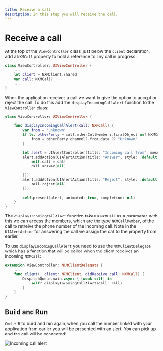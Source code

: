 ```yaml
---
title: Receive a call
description: In this step you will receive the call.
---
```


# Receive a call

At the top of the `ViewController` class, just below the `client` declaration, add a `NXMCall` property to hold a reference to any call in progress:

```swift
class ViewController: UIViewController {
    ...
    let client = NXMClient.shared
    var call: NXMCall?
    ...
}
```

When the application receives a call we want to give the option to accept or reject the call. To do this add the `displayIncomingCallAlert` function to the `ViewController` class:

```swift
class ViewController: UIViewController {
    ...
    func displayIncomingCallAlert(call: NXMCall) {
        var from = "Unknown"
        if let otherParty = call.otherCallMembers.firstObject as? NXMCallMember {
            from = otherParty.channel?.from.data ?? "Unknown"
        }
        
        let alert = UIAlertController(title: "Incoming call from", message: from, preferredStyle: .alert)
        alert.addAction(UIAlertAction(title: "Answer", style: .default, handler: { _ in
            self.call = call
            call.answer(nil)

        }))
        alert.addAction(UIAlertAction(title: "Reject", style: .default, handler: { _ in
            call.reject(nil)
        }))
        
        self.present(alert, animated: true, completion: nil)
    }
}
```
The `displayIncomingCallAlert` function takes a `NXMCall` as a parameter, with this we can access the members, which are the type `NXMCallMember`, of the call to retreive the phone number of the incoming call. Note in the `UIAlertAction` for answering the call we assign the call to the property from earlier.

To use `displayIncomingCallAlert` you need to use the `NXMClientDelegate` which has a function that will be called when the client receives an incoming `NXMCall`:

```swift
extension ViewController: NXMClientDelegate {
    ...
    func client(_ client: NXMClient, didReceive call: NXMCall) {
        DispatchQueue.main.async { [weak self] in
            self?.displayIncomingCallAlert(call: call)
        }
    }
}
```

## Build and Run

`Cmd + R` to build and run again, when you call the number linked with your application from earlier you will be presented with an alert. You can pick up and the call will be connected!

![Incoming call alert](/meta/client-sdk/ios-phone-to-app/alert.png)

